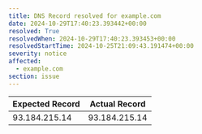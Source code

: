 ```yaml
---
title: DNS Record resolved for example.com
date: 2024-10-29T17:40:23.393442+00:00
resolved: True
resolvedWhen: 2024-10-29T17:40:23.393453+00:00
resolvedStartTime: 2024-10-25T21:09:43.191474+00:00
severity: notice
affected:
  - example.com
section: issue
---
```


| Expected Record  | Actual Record  |
|------------------|----------------|
| 93.184.215.14 | 93.184.215.14 |
